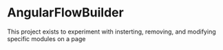 # AngularFlowBuilder

This project exists to experiment with insterting, removing, and modifying specific modules on a page

